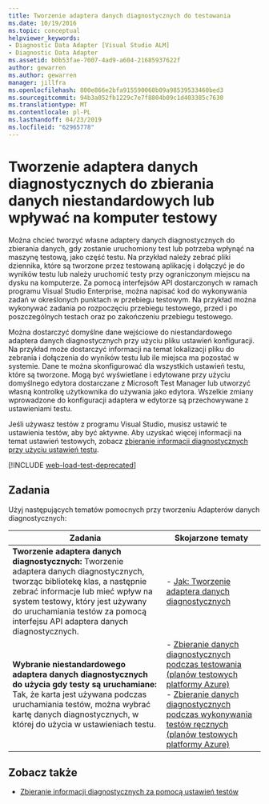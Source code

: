 ```yaml
---
title: Tworzenie adaptera danych diagnostycznych do testowania
ms.date: 10/19/2016
ms.topic: conceptual
helpviewer_keywords:
- Diagnostic Data Adapter [Visual Studio ALM]
- Diagnostic Data Adapter
ms.assetid: b0b53fae-7007-4ad9-a604-21685937622f
author: gewarren
ms.author: gewarren
manager: jillfra
ms.openlocfilehash: 800e866e2bfa915590060b09a98539533460bed3
ms.sourcegitcommit: 94b3a052fb1229c7e7f8804b09c1d403385c7630
ms.translationtype: MT
ms.contentlocale: pl-PL
ms.lasthandoff: 04/23/2019
ms.locfileid: "62965778"
---
```

# <a name="create-a-diagnostic-data-adapter-to-collect-custom-data-or-affect-a-test-machine"></a>Tworzenie adaptera danych diagnostycznych do zbierania danych niestandardowych lub wpływać na komputer testowy

Można chcieć tworzyć własne adaptery danych diagnostycznych do zbierania danych, gdy zostanie uruchomiony test lub potrzeba wpłynąć na maszynę testową, jako część testu. Na przykład należy zebrać pliki dziennika, które są tworzone przez testowaną aplikację i dołączyć je do wyników testu lub należy uruchomić testy przy ograniczonym miejscu na dysku na komputerze. Za pomocą interfejsów API dostarczonych w ramach programu Visual Studio Enterprise, można napisać kod do wykonywania zadań w określonych punktach w przebiegu testowym. Na przykład można wykonywać zadania po rozpoczęciu przebiegu testowego, przed i po poszczególnych testach oraz po zakończeniu przebiegu testowego.

Można dostarczyć domyślne dane wejściowe do niestandardowego adaptera danych diagnostycznych przy użyciu pliku ustawień konfiguracji. Na przykład może dostarczyć informacji na temat lokalizacji pliku do zebrania i dołączenia do wyników testu lub ile miejsca ma pozostać w systemie. Dane te można skonfigurować dla wszystkich ustawień testu, które są tworzone. Mogą być wyświetlane i edytowane przy użyciu domyślnego edytora dostarczane z Microsoft Test Manager lub utworzyć własną kontrolkę użytkownika do używania jako edytora. Wszelkie zmiany wprowadzone do konfiguracji adaptera w edytorze są przechowywane z ustawieniami testu.

Jeśli używasz testów z programu Visual Studio, musisz ustawić te ustawienia testów, aby być aktywne. Aby uzyskać więcej informacji na temat ustawień testowych, zobacz [zbieranie informacji diagnostycznych przy użyciu ustawień testu](../test/collect-diagnostic-information-using-test-settings.md).

[!INCLUDE [web-load-test-deprecated](includes/web-load-test-deprecated.md)]

## <a name="tasks"></a>Zadania

Użyj następujących tematów pomocnych przy tworzeniu Adapterów danych diagnostycznych:

|Zadania|Skojarzone tematy|
|-|-----------------------|
|**Tworzenie adaptera danych diagnostycznych:** Tworzenie adaptera danych diagnostycznych, tworząc bibliotekę klas, a następnie zebrać informacje lub mieć wpływ na system testowy, który jest używany do uruchamiania testów za pomocą interfejsu API adaptera danych diagnostycznych.|-   [Jak: Tworzenie adaptera danych diagnostycznych](../test/how-to-create-a-diagnostic-data-adapter.md)|
|**Wybranie niestandardowego adaptera danych diagnostycznych do użycia gdy testy są uruchamiane:** Tak, że karta jest używana podczas uruchamiania testów, można wybrać kartę danych diagnostycznych, w której do użycia w ustawieniach testu.|-   [Zbieranie danych diagnostycznych podczas testowania (planów testowych platformy Azure)](/azure/devops/test/collect-diagnostic-data?view=vsts)<br />-   [Zbieranie danych diagnostycznych podczas wykonywania testów ręcznych (planów testowych platformy Azure)](/azure/devops/test/mtm/collect-more-diagnostic-data-in-manual-tests?view=vsts)|

## <a name="see-also"></a>Zobacz także

- [Zbieranie informacji diagnostycznych za pomocą ustawień testów](../test/collect-diagnostic-information-using-test-settings.md)